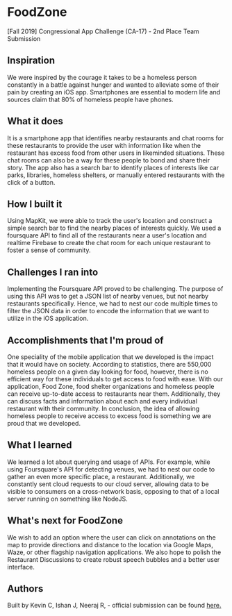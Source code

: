 # FoodZone

[Fall 2019] Congressional App Challenge (CA-17) - 2nd Place Team Submission

## Inspiration
We were inspired by the courage it takes to be a homeless person constantly in a battle against hunger and wanted to alleviate some of their pain by creating an iOS app. Smartphones are essential to modern life and sources claim that 80% of homeless people have phones.

## What it does
It is a smartphone app that identifies nearby restaurants and chat rooms for these restaurants to provide the user with information like when the restaurant has excess food from other users in likeminded situations. These chat rooms can also be a way for these people to bond and share their story. The app also has a search bar to identify places of interests like car parks, libraries, homeless shelters, or manually entered restaurants with the click of a button.

## How I built it
Using MapKit, we were able to track the user's location and construct a simple search bar to find the nearby places of interests quickly. We used a foursquare API to find all of the restaurants near a user's location and realtime Firebase to create the chat room for each unique restaurant to foster a sense of community.

## Challenges I ran into
Implementing the Foursquare API proved to be challenging. The purpose of using this API was to get a JSON list of nearby venues, but not nearby restaurants specifically. Hence, we had to nest our code multiple times to filter the JSON data in order to encode the information that we want to utilize in the iOS application.

## Accomplishments that I'm proud of
One speciality of the mobile application that we developed is the impact that it would have on society. According to statistics, there are 550,000 homeless people on a given day looking for food, however, there is no efficient way for these individuals to get access to food with ease. With our application, Food Zone, food shelter organizations and homeless people can receive up-to-date access to restaurants near them. Additionally, they can discuss facts and information about each and every individual restaurant with their community. In conclusion, the idea of allowing homeless people to receive access to excess food is something we are proud that we developed.


## What I learned
We learned a lot about querying and usage of APIs. For example, while using Foursquare's API for detecting venues, we had to nest our code to gather an even more specific place, a restaurant.
Additionally, we constantly sent cloud requests to our cloud server, allowing data to be visible to consumers on a cross-network basis, opposing to that of a local server running on something like NodeJS.


## What's next for FoodZone

We wish to add an option where the user can click on annotations on the map to provide directions and distance to the location via Google Maps, Waze, or other flagship navigation applications. We also hope to polish the Restaurant Discussions to create robust speech bubbles and a better user interface.

## Authors
Built by Kevin C, Ishan J, Neeraj R, - official submission can be found [here.](https://www.youtube.com/watch?v=3Bog5Lgk7Rs&feature=youtu.be)
